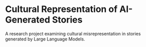 # Cultural Representation of AI-Generated Stories

A research project examining cultural misrepresentation in stories generated by Large Language Models.

